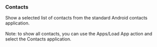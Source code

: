 ### Contacts

Show a selected list of contacts from the standard Android contacts
application.\
\
Note: to show all contacts, you can use the Apps/Load App action and
select the Contacts application.
